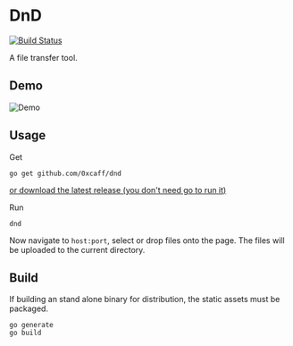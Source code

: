 DnD
===

[![Build Status][build-status-image]][build-status]

A file transfer tool.

Demo
----

![Demo][demo]


Usage
-----

Get

    go get github.com/0xcaff/dnd

[or download the latest release (you don't need go to run it)][latest]

Run

    dnd

Now navigate to `host:port`, select or drop files onto the page. The files will
be uploaded to the current directory.

Build
-----
If building an stand alone binary for distribution, the static assets must be
packaged.

    go generate
    go build

[demo]: https://0xcaff.github.io/dnd/demo-progress.gif
[latest]: https://github.com/0xcaff/dnd/releases

[build-status-image]: https://travis-ci.org/0xcaff/dnd.svg?branch=master
[build-status]: https://travis-ci.org/0xcaff/dnd
